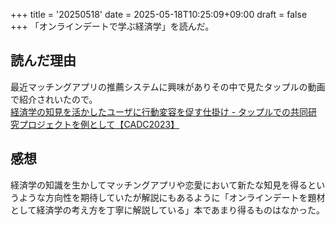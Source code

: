 +++
title = '20250518'
date = 2025-05-18T10:25:09+09:00
draft = false
+++
「オンラインデートで学ぶ経済学」を読んだ。

## 読んだ理由
最近マッチングアプリの推薦システムに興味がありその中で見たタップルの動画で紹介されいたので。  
[経済学の知見を活かしたユーザに行動変容を促す仕掛け - タップルでの共同研究プロジェクトを例として【CADC2023】](https://www.youtube.com/watch?v=vGeKQdMq2kU)

## 感想
経済学の知識を生かしてマッチングアプリや恋愛において新たな知見を得るというような方向性を期待していたが解説にもあるように「オンラインデートを題材として経済学の考え方を丁寧に解説している」本であまり得るものはなかった。